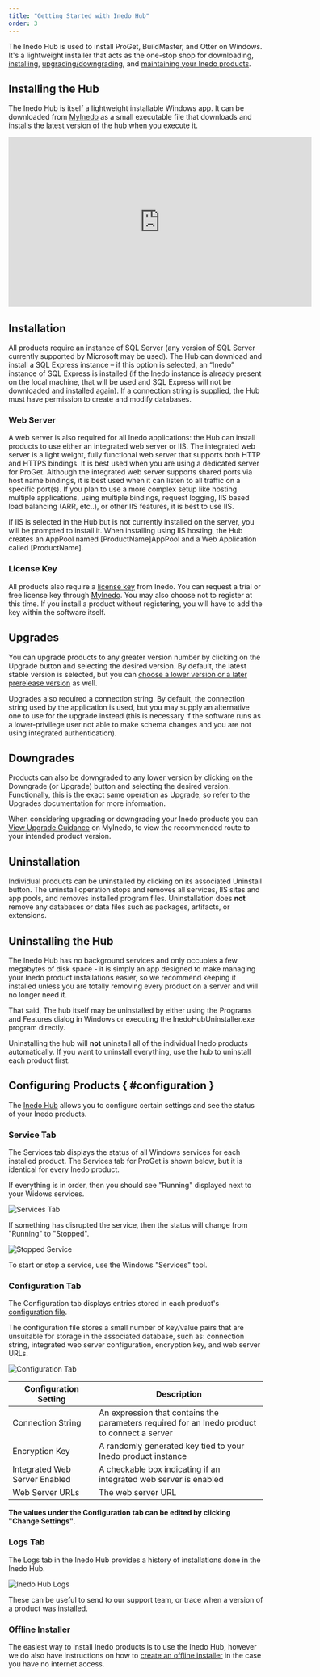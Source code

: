 ```yaml
---
title: "Getting Started with Inedo Hub"
order: 3
---
```


The Inedo Hub is used to install ProGet, BuildMaster, and Otter on Windows. It's a lightweight installer that acts as the one-stop shop for downloading, [installing](/docs/installation/windows/howto-install), [upgrading/downgrading](/docs/installation/windows/howto-upgrade-downgrade), and [maintaining your Inedo products](/docs/installation/windows/inedo-hub#configuring). 

## Installing the Hub 

The Inedo Hub is itself a lightweight installable Windows app. It can be downloaded from [MyInedo](https://my.inedo.com/downloads) as a small executable file that downloads and installs the latest version of the hub when you execute it.

<iframe width="600" height="337" src="https://www.youtube.com/embed/yv7C-yrz1_E" frameborder="0" allowfullscreen="true"></iframe>


## Installation 

All products require an instance of SQL Server (any version of SQL Server currently supported by Microsoft may be used). The Hub can download and install a SQL Express instance – if this option is selected, an “Inedo” instance of SQL Express is installed (if the Inedo instance is already present on the local machine, that will be used and SQL Express will not be downloaded and installed again). If a connection string is supplied, the Hub must have permission to create and modify databases.

### Web Server

A web server is also required for all Inedo applications: the Hub can install products to use either an integrated web server or IIS. The integrated web server is a light weight, fully functional web server that supports both HTTP and HTTPS bindings.  It is best used when you are using a dedicated server for ProGet.  Although the integrated web server supports shared ports via host name bindings, it is best used when it can listen to all traffic on a specific port(s). If you plan to use a more complex setup like hosting multiple applications, using multiple bindings, request logging, IIS based load balancing (ARR, etc..), or other IIS features, it is best to use IIS.  

If IIS is selected in the Hub but is not currently installed on the server, you will be prompted to install it. When installing using IIS hosting, the Hub creates an AppPool named [ProductName]AppPool and a Web Application called [ProductName].

### License Key

All products also require a [license key](/docs/myinedo/activating-a-license-key) from Inedo. You can request a trial or free license key through [MyInedo](/docs/myinedo/overview). You may also choose not to register at this time. If you install a product without registering, you will have to add the key within the software itself.

## Upgrades 

You can upgrade products to any greater version number by clicking on the Upgrade button and selecting the desired version. By default, the latest stable version is selected, but you can [choose a lower version or a later prerelease version](/docs/installation/windows/inedo-hub/howto-install-prerelease-product-versions) as well.

Upgrades also required a connection string. By default, the connection string used by the application is used, but you may supply an alternative one to use for the upgrade instead (this is necessary if the software runs as a lower-privilege user not able to make schema changes and you are not using integrated authentication).

## Downgrades

Products can also be downgraded to any lower version by clicking on the Downgrade (or Upgrade) button and selecting the desired version. Functionally, this is the exact same operation as Upgrade, so refer to the Upgrades documentation for more information.

When considering upgrading or downgrading your Inedo products you can [View Upgrade Guidance](/docs/installation/upgrading#viewing-upgrade-guidance) on MyInedo, to view the recommended route to your intended product version.

## Uninstallation 

Individual products can be uninstalled by clicking on its associated Uninstall button. The uninstall operation stops and removes all services, IIS sites and app pools, and removes installed program files. Uninstallation does **not** remove any databases or data files such as packages, artifacts, or extensions.

## Uninstalling the Hub 

The Inedo Hub has no background services and only occupies a few megabytes of disk space - it is simply an app designed to make managing your Inedo product installations easier, so we recommend keeping it installed unless you are totally removing every product on a server and will no longer need it.

That said, The hub itself may be uninstalled by either using the Programs and Features dialog in Windows or executing the InedoHubUninstaller.exe program directly.

Uninstalling the hub will **not** uninstall all of the individual Inedo products automatically. If you want to uninstall everything, use the hub to uninstall each product first.

## Configuring Products { #configuration }

The [Inedo Hub](/docs/installation/windows/inedo-hub) allows you to configure certain settings and see the status of your Inedo products. 

### Service Tab
The Services tab displays the status of all Windows services for each installed product. The Services tab for ProGet is shown below, but it is identical for every Inedo product. 

If everything is in order, then you should see "Running" displayed next to your Widows services.

![Services Tab](/resources/docs/serv-config-services.png)

If something has disrupted the service, then the status will change from "Running" to "Stopped".

![Stopped Service](/resources/docs/serv-config-stoppedservice.png)

To start or stop a service, use the Windows "Services" tool.

### Configuration Tab

The Configuration tab displays entries stored in each product's [configuration file](/docs/installation/configuration-files). 

The configuration file stores a small number of key/value pairs that are unsuitable for storage in the associated database, such as: connection string, integrated web server configuration, encryption key, and web server URLs.

![Configuration Tab](/resources/docs/serv-config-configuration.png)

| Configuration Setting | Description|
| --- | --- |
| Connection String | An expression that contains the parameters required for an Inedo product to connect a server |
| Encryption Key | A randomly generated key tied to your Inedo product instance |
| Integrated Web Server Enabled | A checkable box indicating if an integrated web server is enabled |
| Web Server URLs | The web server URL |

**The values under the Configuration tab can be edited by clicking "Change Settings"**.

### Logs Tab
The Logs tab in the Inedo Hub provides a history of installations done in the Inedo Hub.  

![Inedo Hub Logs](/resources/docs/configuring-logs.png)

These can be useful to send to our support team, or trace when a version of a product was installed.

### Offline Installer
The easiest way to install Inedo products is to use the Inedo Hub, however we do also have instructions on how to [create an offline installer](/docs/installation/windows/inedo-hub/offline) in the case you have no internet access. 
